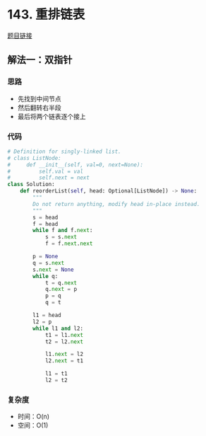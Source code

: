# 143. 重排链表

[题目链接](https://leetcode.cn/problems/reorder-list/description/)

## 解法一：双指针

### 思路

- 先找到中间节点
- 然后翻转右半段
- 最后将两个链表逐个接上

### 代码

```py
# Definition for singly-linked list.
# class ListNode:
#     def __init__(self, val=0, next=None):
#         self.val = val
#         self.next = next
class Solution:
    def reorderList(self, head: Optional[ListNode]) -> None:
        """
        Do not return anything, modify head in-place instead.
        """
        s = head
        f = head
        while f and f.next:
            s = s.next
            f = f.next.next

        p = None
        q = s.next
        s.next = None
        while q:
            t = q.next
            q.next = p
            p = q
            q = t

        l1 = head
        l2 = p
        while l1 and l2:
            t1 = l1.next
            t2 = l2.next

            l1.next = l2
            l2.next = t1

            l1 = t1
            l2 = t2
```

### 复杂度

- 时间：O(n)
- 空间：O(1)
